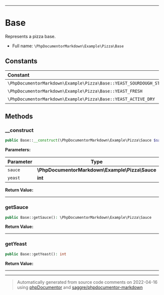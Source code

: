 ***

# Base

Represents a pizza base.



* Full name: `\PhpDocumentorMarkdown\Example\Pizza\Base`



## Constants

| Constant | Type | Value |
|:---------|:-----|:------|
|`\PhpDocumentorMarkdown\Example\Pizza\Base::YEAST_SOURDOUGH_STARTER`||0b1|
|`\PhpDocumentorMarkdown\Example\Pizza\Base::YEAST_FRESH`||0b10|
|`\PhpDocumentorMarkdown\Example\Pizza\Base::YEAST_ACTIVE_DRY`||0b11|

## Methods


### __construct



```php
public Base::__construct(\PhpDocumentorMarkdown\Example\Pizza\Sauce $sauce, int $yeast = self::YEAST_SOURDOUGH_STARTER): mixed
```








**Parameters:**

| Parameter | Type | Description |
|-----------|------|-------------|
| `sauce` | **\PhpDocumentorMarkdown\Example\Pizza\Sauce** |  |
| `yeast` | **int** |  |


**Return Value:**





***

### getSauce



```php
public Base::getSauce(): \PhpDocumentorMarkdown\Example\Pizza\Sauce
```









**Return Value:**





***

### getYeast



```php
public Base::getYeast(): int
```









**Return Value:**





***


***
> Automatically generated from source code comments on 2022-04-16 using [phpDocumentor](http://www.phpdoc.org/) and [saggre/phpdocumentor-markdown](https://github.com/Saggre/phpDocumentor-markdown)
